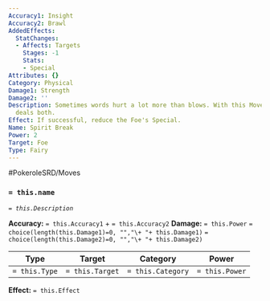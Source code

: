```yaml
---
Accuracy1: Insight
Accuracy2: Brawl
AddedEffects:
  StatChanges:
  - Affects: Targets
    Stages: -1
    Stats:
    - Special
Attributes: {}
Category: Physical
Damage1: Strength
Damage2: ''
Description: Sometimes words hurt a lot more than blows. With this Move the Pokemon
  deals both.
Effect: If successful, reduce the Foe's Special.
Name: Spirit Break
Power: 2
Target: Foe
Type: Fairy
---
```


#PokeroleSRD/Moves

### `= this.name` 
*`= this.Description`*

**Accuracy:** `= this.Accuracy1` + `= this.Accuracy2`
**Damage:** `= this.Power` `= choice(length(this.Damage1)=0, "","\+ "+ this.Damage1)` `= choice(length(this.Damage2)=0, "","\+ "+ this.Damage2)`

| Type          | Target          | Category          | Power          |
| ------------- | --------------- | ----------------  | -------------- |
| `= this.Type` | `= this.Target` | `= this.Category` | `= this.Power` | 

**Effect:** `= this.Effect`